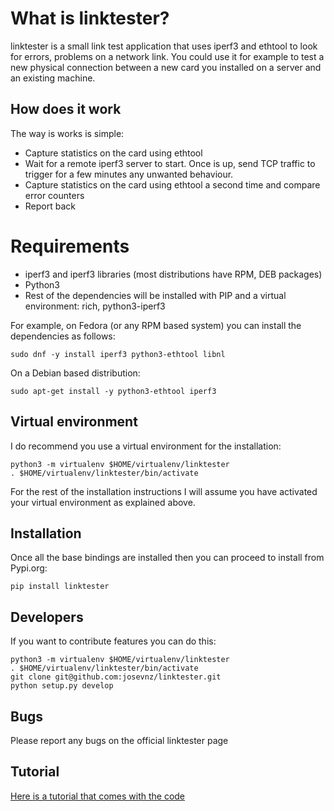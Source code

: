 # What is linktester?

linktester is a small link test application that uses iperf3 and ethtool to look for errors, problems on
a network link. You could use it for example to test a new physical connection between a new card you installed
on a server and an existing machine.

## How does it work

The way is works is simple:

* Capture statistics on the card using ethtool
* Wait for a remote iperf3 server to start. Once is up, send TCP traffic to trigger for a few minutes any unwanted behaviour.
* Capture statistics on the card using ethtool a second time and compare error counters
* Report back

# Requirements

* iperf3 and iperf3 libraries (most distributions have RPM, DEB packages) 
* Python3
* Rest of the dependencies will be installed with PIP and a virtual environment: rich, python3-iperf3

For example, on Fedora (or any RPM based system) you can install the dependencies as follows:

```shell
sudo dnf -y install iperf3 python3-ethtool libnl
```

On a Debian based distribution:

```shell
sudo apt-get install -y python3-ethtool iperf3
```

## Virtual environment

I do recommend you use a virtual environment for the installation:

```shell
python3 -m virtualenv $HOME/virtualenv/linktester
. $HOME/virtualenv/linktester/bin/activate
```

For the rest of the installation instructions I will assume you have activated your virtual environment as explained above.

## Installation

Once all the base bindings are installed then you can proceed to install from Pypi.org:

```shell
pip install linktester
```

## Developers

If you want to contribute features you can do this:

```shell
python3 -m virtualenv $HOME/virtualenv/linktester
. $HOME/virtualenv/linktester/bin/activate
git clone git@github.com:josevnz/linktester.git
python setup.py develop
```

## Bugs

Please report any bugs on the official linktester page

## Tutorial

[Here is a tutorial that comes with the code](TUTORIAL.md)